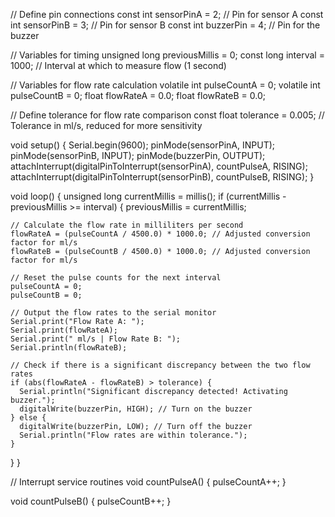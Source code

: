 // Define pin connections
const int sensorPinA = 2;  // Pin for sensor A
const int sensorPinB = 3;  // Pin for sensor B
const int buzzerPin = 4;   // Pin for the buzzer

// Variables for timing
unsigned long previousMillis = 0;
const long interval = 1000;  // Interval at which to measure flow (1 second)

// Variables for flow rate calculation
volatile int pulseCountA = 0;
volatile int pulseCountB = 0;
float flowRateA = 0.0;
float flowRateB = 0.0;

// Define tolerance for flow rate comparison
const float tolerance = 0.005; // Tolerance in ml/s, reduced for more sensitivity

void setup() {
  Serial.begin(9600);
  pinMode(sensorPinA, INPUT);
  pinMode(sensorPinB, INPUT);
  pinMode(buzzerPin, OUTPUT);
  attachInterrupt(digitalPinToInterrupt(sensorPinA), countPulseA, RISING);
  attachInterrupt(digitalPinToInterrupt(sensorPinB), countPulseB, RISING);
}

void loop() {
  unsigned long currentMillis = millis();
  if (currentMillis - previousMillis >= interval) {
    previousMillis = currentMillis;

    // Calculate the flow rate in milliliters per second
    flowRateA = (pulseCountA / 4500.0) * 1000.0; // Adjusted conversion factor for ml/s
    flowRateB = (pulseCountB / 4500.0) * 1000.0; // Adjusted conversion factor for ml/s

    // Reset the pulse counts for the next interval
    pulseCountA = 0;
    pulseCountB = 0;

    // Output the flow rates to the serial monitor
    Serial.print("Flow Rate A: ");
    Serial.print(flowRateA);
    Serial.print(" ml/s | Flow Rate B: ");
    Serial.println(flowRateB);
    
    // Check if there is a significant discrepancy between the two flow rates
    if (abs(flowRateA - flowRateB) > tolerance) {
      Serial.println("Significant discrepancy detected! Activating buzzer.");
      digitalWrite(buzzerPin, HIGH); // Turn on the buzzer
    } else {
      digitalWrite(buzzerPin, LOW); // Turn off the buzzer
      Serial.println("Flow rates are within tolerance.");
    }
  }
}

// Interrupt service routines
void countPulseA() {
  pulseCountA++;
}

void countPulseB() {
  pulseCountB++;
}
